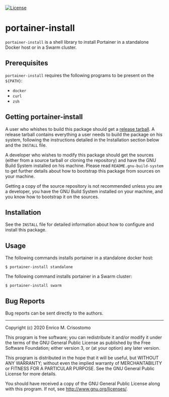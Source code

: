 [![License](https://img.shields.io/badge/license-GPL--3.0-blue.svg?style=flat)](https://github.com/emcrisostomo/portainer-install/blob/master/LICENSE)

portainer-install
=======

`portainer-install` is a shell library to install Portainer in a standalone
Docker host or in a Swarm cluster.

Prerequisites
-------------

`portainer-install` requires the following programs to be present on the `${PATH}`:

  * `docker`
  * `curl`
  * `zsh`

Getting portainer-install
-------------------------

A user who whishes to build this package should get a [release
tarball][release].  A release tarball contains everything a user needs to build
the package on his system, following the instructions detailed in the
Installation section below and the `INSTALL` file.

A developer who wishes to modify this package should get the sources (either
from a source tarball or cloning the repository) and have the GNU Build System
installed on his machine.  Please read `README.gnu-build-system` to get further
details about how to bootstrap this package from sources on your machine.

Getting a copy of the source repository is not recommended unless you are a
developer, you have the GNU Build System installed on your machine, and you know
how to bootstrap it on the sources.

[release]: https://github.com/emcrisostomo/portainer-install/releases

Installation
------------

See the `INSTALL` file for detailed information about how to configure and
install this package.

Usage
-----

The following commands installs portainer in a standalone docker host:

    $ portainer-install standalone

The following command installs portainer in a Swarm cluster:

    $ portainer-install swarm

Bug Reports
-----------

Bug reports can be sent directly to the authors.

-----

Copyright (c) 2020 Enrico M. Crisostomo

This program is free software; you can redistribute it and/or modify it under
the terms of the GNU General Public License as published by the Free Software
Foundation; either version 3, or (at your option) any later version.

This program is distributed in the hope that it will be useful, but WITHOUT ANY
WARRANTY; without even the implied warranty of MERCHANTABILITY or FITNESS FOR A
PARTICULAR PURPOSE.  See the GNU General Public License for more details.

You should have received a copy of the GNU General Public License along with
this program.  If not, see <http://www.gnu.org/licenses/>.
